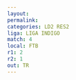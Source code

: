 ```yaml
---
layout: 
permalink: 
categories: LD2 RES2
liga: LIGA INDIGO
match: 4
local: FTB
r1: 2
r2: 1
out: TR
---
```

